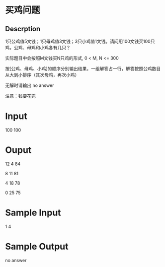 # 买鸡问题

## Descrption
1只公鸡值5文钱；1只母鸡值3文钱；3只小鸡值1文钱。请问用100文钱买100只鸡，公鸡、母鸡和小鸡各有几只？

实际题目中会按照M文钱买N只鸡的形式, 0 < M, N <= 300

按[公鸡、母鸡、小鸡]的顺序分别输出结果，一组解答占一行，解答按照公鸡数目从大到小排序（其次母鸡，再次小鸡）

无解时请输出 no answer

注意：钱要花完

# Input
100 100

# Ouput
12 4 84

8 11 81

4 18 78

0 25 75



# Sample Input

1 4

# Sample Output

no answer
